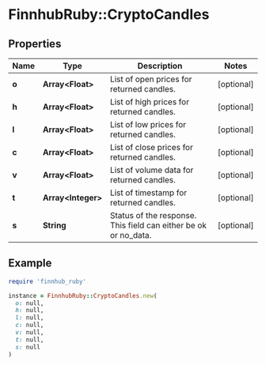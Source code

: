 # FinnhubRuby::CryptoCandles

## Properties

| Name | Type | Description | Notes |
| ---- | ---- | ----------- | ----- |
| **o** | **Array&lt;Float&gt;** | List of open prices for returned candles. | [optional] |
| **h** | **Array&lt;Float&gt;** | List of high prices for returned candles. | [optional] |
| **l** | **Array&lt;Float&gt;** | List of low prices for returned candles. | [optional] |
| **c** | **Array&lt;Float&gt;** | List of close prices for returned candles. | [optional] |
| **v** | **Array&lt;Float&gt;** | List of volume data for returned candles. | [optional] |
| **t** | **Array&lt;Integer&gt;** | List of timestamp for returned candles. | [optional] |
| **s** | **String** | Status of the response. This field can either be ok or no_data. | [optional] |

## Example

```ruby
require 'finnhub_ruby'

instance = FinnhubRuby::CryptoCandles.new(
  o: null,
  h: null,
  l: null,
  c: null,
  v: null,
  t: null,
  s: null
)
```

